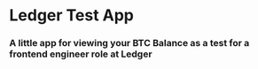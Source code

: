 # Ledger Test App

### A little app for viewing your BTC Balance as a test for a frontend engineer role at Ledger


